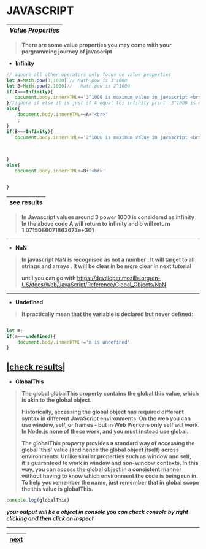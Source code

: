 # JAVASCRIPT

|_Value Properties_|
|---|  
>**There are some value properties you may come with your porgramming journey of javascript**

- **Infinity**

```javascript
// ignore all other operators only focus on value properties 
let A=Math.pow(3,1000) // Math.pow is 3^1000
let B=Math.pow(2,1000)//   Math.pow is 2^1000
if(A===Infinity){
   document.body.innerHTML+='3^1000 is maximum value in javascript <br>'
}//ignore if else it is just if A equal toi infinity print  3^1000 is maximum value in javascript
else{
    document.body.innerHTML+=A+"<br>"
    ;
}
if(B===Infinity){
   document.body.innerHTML+='2^1000 is maximum value in javascript <br>'


    
}
else{
   document.body.innerHTML+=B+'<br>'


}
```
|[see results](https://acquiredevs.github.io/javascript-tutorial-3/)|
|---|

> **In Javascript values around 3 power 1000 is considered as infinity In the above code A will return to infinity and  b will return 1.0715086071862673e+301**
---

- **NaN**
>**In javascript NaN is recognised as not a number . It will target to all strings and arrays . It will be clear in be more clear in next tutorial**
>
>**until you can go with** https://developer.mozilla.org/en-US/docs/Web/JavaScript/Reference/Global_Objects/NaN

---

- **Undefined**
>**It practically mean that the variable is declared but never defined:**

```javascript

let m;
if(m===undefined){
    document.body.innerHTML+='m is undefined'
}
```
|[check results](https://acquiredevs.github.io/javascript-tutorial-3/)|
---
- **GlobalThis** 
>**The global globalThis property contains the global this value, which is akin to the global object.**
>
>**Historically, accessing the global object has required different syntax in different JavaScript environments. On the web you can use window, self, or frames - but in Web Workers only self will work. In Node.js none of these work, and you must instead use global.**
>
>**The globalThis property provides a standard way of accessing the global 'this' value (and hence the global object itself) across environments. Unlike similar properties such as window and self, it's guaranteed to work in window and non-window contexts. In this way, you can access the global object in a consistent manner without having to know which environment the code is being run in. To help you remember the name, just remember that in global scope the this value is globalThis.**

```javascript
console.log(globalThis)
```
***your output will be a object in console you can check console by right clicking and then click on inspect***

---


|[next](https://github.com/AcquireDevs/javascript-tutorial-4)|
|---|



